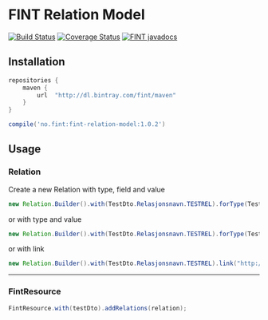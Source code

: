 # FINT Relation Model

[![Build Status](https://travis-ci.org/FINTmodels/fint-relation-model.svg?branch=master)](https://travis-ci.org/FINTmodels/fint-relation-model) 
[![Coverage Status](https://coveralls.io/repos/github/FINTmodels/fint-relation-model/badge.svg?branch=master)](https://coveralls.io/github/FINTmodels/fint-relation-model?branch=master) 
[![FINT javadocs](https://img.shields.io/badge/FINT-javadocs-blue.svg)](https://docs.felleskomponent.no/fint-relation-model/)

## Installation

```groovy
repositories {
    maven {
        url  "http://dl.bintray.com/fint/maven" 
    }
}

compile('no.fint:fint-relation-model:1.0.2')
```

## Usage


### Relation

Create a new Relation with type, field and value
```java
new Relation.Builder().with(TestDto.Relasjonsnavn.TESTREL).forType(TestDto.class).field("test-field").value("123").build();
```
or with type and value
```java
new Relation.Builder().with(TestDto.Relasjonsnavn.TESTREL).forType(TestDto.class).value("123").build();
```
or with link
```java
new Relation.Builder().with(TestDto.Relasjonsnavn.TESTREL).link("http://localhost/test").build();
```
----

### FintResource

```java
FintResource.with(testDto).addRelations(relation);
```